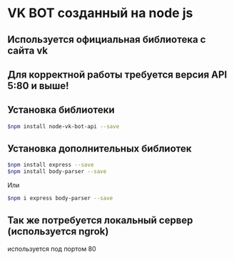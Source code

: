 # VK BOT созданный на node js

## Используется официальная библиотека с сайта vk

## Для корректной работы требуется версия API 5:80 и выше!

## Установка библиотеки

```sh
$npm install node-vk-bot-api --save
```

## Установка дополнительных библиотек

```sh
$npm install express --save
$npm install body-parser --save
```
Или

```sh
$npm i express body-parser --save
```

## Так же потребуется локальный сервер (используется ngrok)

используется под портом 80